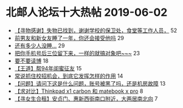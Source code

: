 # 北邮人论坛十大热帖 2019-06-02

- [【寻物感谢】失物已找到，谢谢学校的保卫处，食堂等工作人员，](https://bbs.byr.cn/article/Talking/6125284) 52
- [前男友和新女友睡了一年，你还会接受他吗](https://bbs.byr.cn/article/Feeling/3112680) 29
- [还有多少人没睡...](https://bbs.byr.cn/article/Picture/3242899) 29
- [把你手机号后三位留下来，一样的就搞对象吧~~~](https://bbs.byr.cn/article/Constellations/462125) 23
- [要不要读博](https://bbs.byr.cn/article/Paper/34698) 18
- [【王道】帮94年闺蜜征友](https://bbs.byr.cn/article/Friends/1926888) 15
- [常说抓住校招机会，到底它发挥怎样的作用](https://bbs.byr.cn/article/WorkLife/1124198) 14
- [【问题】请问下这是什么问题，账号被黑了吗，还是机房故障](https://bbs.byr.cn/article/BUPTNet/101216) 13
- [【求对比】Thinkpad x1 carbon 和 matebook x pro](https://bbs.byr.cn/article/Notebook/179187) 8
- [【寻女生合租】安贞门、惠新西街南口附近，大两居南北向](https://bbs.byr.cn/article/Home/118327) 7



